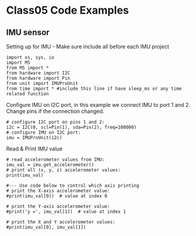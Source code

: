 # Class05 Code Examples

## IMU sensor 

Setting up for IMU - Make sure include all before each IMU project
``` #import package IMU sensor need
import os, sys, io
import M5
from M5 import *
from hardware import I2C
from hardware import Pin
from unit import IMUProUnit
from time import * #include this line if have sleep_ms or any time related function 
```

Configure IMU on I2C port, in this example we connect IMU to port 1 and 2. Change pins if the connection changed. 
```
# configure I2C port on pins 1 and 2:
i2c = I2C(0, scl=Pin(1), sda=Pin(2), freq=100000)
# configure IMU on I2C port:
imu = IMUProUnit(i2c)
```

Read & Print IMU value
```
# read accelerometer values from IMU:
imu_val = imu.get_accelerometer()
# print all (x, y, z) accelerometer values:
print(imu_val)

#--- Use code below to control which axis printing
# print the X-axis accelerometer value:
#print(imu_val[0])  # value at index 0
    
# print the Y-axis accelerometer value:
#print('y =', imu_val[1])  # value at index 1
    
# print the X and Y accelerometer values:
#print(imu_val[0], imu_val[1])
```

